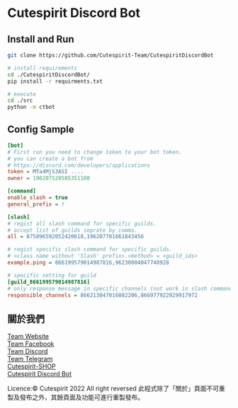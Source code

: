 # Cutespirit Discord Bot
## Install and Run
```sh
git clone https://github.com/Cutespirit-Team/CutespiritDiscordBot

# install requirements
cd ./CutespiritDiscordBot/
pip install -r requirments.txt

# execute
cd ./src
python -m ctbot
```

## Config Sample
```ini
[bot]
# First run you need to change token to your bot token.
# you can create a bot from 
# https://discord.com/developers/applications
token = MTa4MjS3ASI ....
owner = 196207520585351180

[command]
enable_slash = true
general_prefix = !

[slash]
# regist all slash command for specific guilds.
# accept list of guilds seprate by comma.
all = 875896592052420618,196207701661843456

# regist specific slash command for specific guilds.
# <class name without 'Slash' prefix>.<method> = <guild_ids> 
example.ping = 866199579014987816,96230004047740928

# specific setting for guild
[guild_866199579014987816]
# only response message in specific channels (not work in slash commands)
responsible_channels = 866213047016882206,866977922929917972
```
## 關於我們
[Team Website](https://www.cutespirit.org) <br>
[Team Facebook](https://fb.cutespirit.org) <br>
[Team Discord](https://discord.cutespirit.org)<br>
[Team Telegram](https://telegram.cutespirit.org)<br>
[Cutespirit-SHOP](https://shop.cutespirit.org)<br>
[Cutespirit Discord Bot](https://dcbot.cutespirit.org)<br>

Licence:© Cutespirit 2022 All right reversed 此程式除了「關於」頁面不可重製及發布之外，其餘頁面及功能可進行重製發布。
